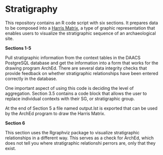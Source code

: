 # Stratigraphy

This repository contains an R code script with six sections. It prepares data to be composed into a [Harris Matrix](http://harrismatrix.com/), a type of graphic representation that enables users to visualize the stratigraphic sequence of an archaeological site.

**Sections 1-5**

Pull stratigraphic information from the context tables in the DAACS PostgreSQL database and get the information into a form that works for the drawing program ArchEd. There are several data integrity checks that provide feedback on whether stratigraphic relationships have been entered correctly in the database.

One important aspect of using this code is deciding the level of aggregation.  Section 3.5 contains a code block that allows the user to replace individual contexts with their SG, or stratigraphic group.

At the end of Section 5 a file named output.lst is exported that can be used by the ArchEd program to draw the Harris Matrix.

**Section 6**

This section uses the Rgraphviz package to visualize stratigraphic relationships in a different way. This serves as a check for ArchEd, which does not tell you where stratigraphic relationshi perrors are, only that they exist. 

